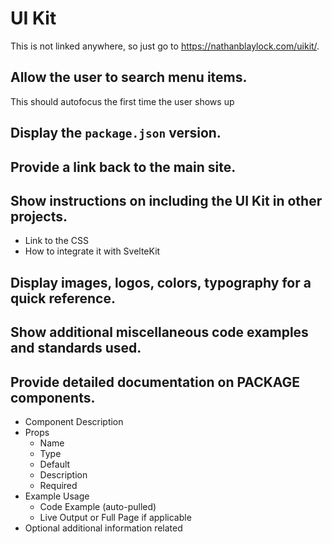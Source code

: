 # UI Kit

This is not linked anywhere, so just go to https://nathanblaylock.com/uikit/.

## Allow the user to search menu items.

This should autofocus the first time the user shows up

## Display the `package.json` version.

## Provide a link back to the main site.

## Show instructions on including the UI Kit in other projects.

- Link to the CSS
- How to integrate it with SvelteKit

## Display images, logos, colors, typography for a quick reference.

## Show additional miscellaneous code examples and standards used.

## Provide detailed documentation on PACKAGE components.

- Component Description
- Props
  - Name
  - Type
  - Default
  - Description
  - Required
- Example Usage
  - Code Example (auto-pulled)
  - Live Output or Full Page if applicable
- Optional additional information related
